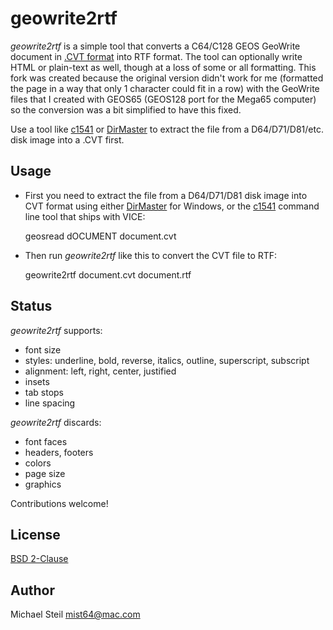 # geowrite2rtf

*geowrite2rtf* is a simple tool that converts a C64/C128 GEOS GeoWrite document in [.CVT format](http://unusedino.de/ec64/technical/formats/cvt.html) into RTF format. The tool can optionally write HTML or plain-text as well, though at a loss of some or all formatting.
This fork was created because the original version didn't work for me (formatted the page in a way that only 1 character could fit in a row) with the GeoWrite files that I created with GEOS65 (GEOS128 port for the Mega65 computer) so the conversion was a bit simplified to have this fixed.

Use a tool like [c1541](http://vice-emu.sourceforge.net/vice_12.html) or [DirMaster](http://style64.org/dirmaster) to extract the file from a D64/D71/D81/etc. disk image into a .CVT first.

## Usage

* First you need to extract the file from a D64/D71/D81 disk image into CVT format using either [DirMaster](http://style64.org/dirmaster) for Windows, or the [c1541](http://vice-emu.sourceforge.net/vice_12.html) command line tool that ships with VICE:

    geosread dOCUMENT document.cvt

* Then run *geowrite2rtf* like this to convert the CVT file to RTF:

    geowrite2rtf document.cvt document.rtf

## Status

*geowrite2rtf* supports:

* font size
* styles: underline, bold, reverse, italics, outline, superscript, subscript
* alignment: left, right, center, justified
* insets
* tab stops
* line spacing

*geowrite2rtf* discards:

* font faces
* headers, footers
* colors
* page size
* graphics

Contributions welcome!

## License

[BSD 2-Clause](http://opensource.org/licenses/BSD-2-Clause)

## Author

Michael Steil <mist64@mac.com>
